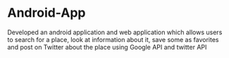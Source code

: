 # Android-App
 Developed an android application and web application which allows users to search for a place, look at information about it, save some as favorites and post on Twitter about the place using Google API and twitter API
